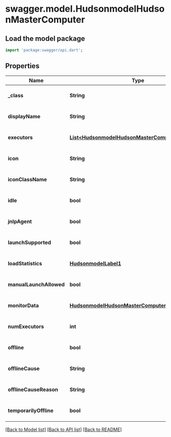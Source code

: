 # swagger.model.HudsonmodelHudsonMasterComputer

## Load the model package
```dart
import 'package:swagger/api.dart';
```

## Properties
Name | Type | Description | Notes
------------ | ------------- | ------------- | -------------
**_class** | **String** |  | [optional] [default to null]
**displayName** | **String** |  | [optional] [default to null]
**executors** | [**List&lt;HudsonmodelHudsonMasterComputerexecutors&gt;**](HudsonmodelHudsonMasterComputerexecutors.md) |  | [optional] [default to []]
**icon** | **String** |  | [optional] [default to null]
**iconClassName** | **String** |  | [optional] [default to null]
**idle** | **bool** |  | [optional] [default to null]
**jnlpAgent** | **bool** |  | [optional] [default to null]
**launchSupported** | **bool** |  | [optional] [default to null]
**loadStatistics** | [**HudsonmodelLabel1**](HudsonmodelLabel1.md) |  | [optional] [default to null]
**manualLaunchAllowed** | **bool** |  | [optional] [default to null]
**monitorData** | [**HudsonmodelHudsonMasterComputerMonitorData**](HudsonmodelHudsonMasterComputerMonitorData.md) |  | [optional] [default to null]
**numExecutors** | **int** |  | [optional] [default to null]
**offline** | **bool** |  | [optional] [default to null]
**offlineCause** | **String** |  | [optional] [default to null]
**offlineCauseReason** | **String** |  | [optional] [default to null]
**temporarilyOffline** | **bool** |  | [optional] [default to null]

[[Back to Model list]](../README.md#documentation-for-models) [[Back to API list]](../README.md#documentation-for-api-endpoints) [[Back to README]](../README.md)


